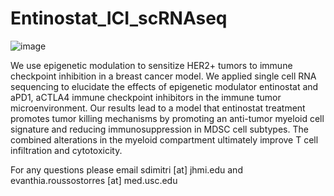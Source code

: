 # Entinostat_ICI_scRNAseq

![image](https://user-images.githubusercontent.com/22621258/149673629-701a1ef7-d7b0-4351-9257-e3b790a581ad.png)

We use epigenetic modulation to sensitize HER2+ tumors to immune checkpoint inhibition in a breast 
cancer model. We applied single cell RNA sequencing to elucidate the effects of epigenetic modulator 
entinostat and aPD1, aCTLA4 immune checkpoint inhibitors in the immune tumor microenvironment. 
Our results lead to a model that entinostat treatment promotes tumor killing mechanisms by promoting 
an anti-tumor myeloid cell signature and reducing immunosuppression in MDSC cell subtypes. 
The combined alterations in the myeloid compartment ultimately improve T cell infiltration and cytotoxicity.

For any questions please email sdimitri [at] jhmi.edu and evanthia.roussostorres [at] med.usc.edu


